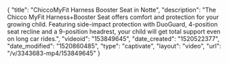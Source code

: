 {
    "title": "ChiccoMyFit Harness Booster Seat in Notte",
    "description": "The Chicco MyFit Harness+Booster Seat offers comfort and protection for your growing child. Featuring side-impact protection with DuoGuard, 4-position seat recline and a 9-position headrest, your child will get total support even on long car rides.",
    "videoid": "153849645",
    "date_created": "1520522377",
    "date_modified": "1520860485",
    "type": "captivate",
    "layout": "video",
    "url": "\/v\/3343683-mp4\/153849645"
}